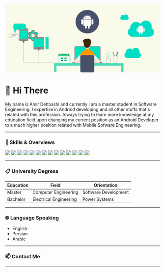 <img src="Header.png" width="fill">

# 👋 Hi There

My name is Amir Dehbashi and currently i am a master student in Software Engineering. I expertise in Android developing and all other stuffs that's related with this profession. Always trying to learn more knowledge at my education field upon changing my current position as an Android Developer to a much higher position related with Mobile Sofware Engineering.

-----------------------------------------------------------------------------------------------------------------------------------------------------------------------------------

### 💪 Skills & Overviews

![](https://img.shields.io/badge/OS-Windows-informational?style=flat&color=0078D6)
![](https://img.shields.io/badge/Languages-Java-informational?style=flat&color=007396)
![](https://img.shields.io/badge/Languages-Kotlin-informational?style=flat&color=0095DS)
![](https://img.shields.io/badge/Languages-Swift-informational?style=flat&color=FA7343)
![](https://img.shields.io/badge/Tools-Android%20Studio-informational?style=flat&color=3DDC84)
![](https://img.shields.io/badge/Tools-IOS-informational?style=flat&color=000000)
![](https://img.shields.io/badge/Tools-Postman-informational?style=flat&color=FF6C37)
![](https://img.shields.io/badge/Tools-Fork-informational?style=flat&color=00AFF0)
![](https://img.shields.io/badge/Tools-Github-informational?style=flat&color=6f42c1)
![](https://img.shields.io/badge/Tools-Trello-informational?style=flat&color=0079BF)
![](https://img.shields.io/badge/Tools-Google%20Play-informational?style=flat&color=000000)
![](https://img.shields.io/badge/Design-Adobe%20Ps-informational?style=flat&color=31A8FF)
![](https://img.shields.io/badge/Design-Adobe%20Xd-informational?style=flat&color=FF61F6)
![](https://img.shields.io/badge/Design-Adobe%20Ai-informational?style=flat&color=FF9A00)

-----------------------------------------------------------------------------------------------------------------------------------------------------------------------------------

### 📋 University Degress

Education | Field | Orientation
------------ | ------------- | -------------
Master | Computer Engineering | Software Development
Bachelor | Electrical Engineering | Power Systems

-----------------------------------------------------------------------------------------------------------------------------------------------------------------------------------

### 🌐 Language Speaking

* English <br/>
* Persian <br/>
* Arabic

-----------------------------------------------------------------------------------------------------------------------------------------------------------------------------------

### 📫 Contact Me



-----------------------------------------------------------------------------------------------------------------------------------------------------------------------------------

<!--- ### 📈 Stats --->

<!--- ![](https://github-readme-stats.vercel.app/api?username=A-Dehbashi&theme=vue-dark&show_icons=true&count_private=true) --->
<!--- ![](https://github-readme-stats.vercel.app/api/top-langs/?username=A-Dehbashi&theme=vue-dark&layout=compact) --->
